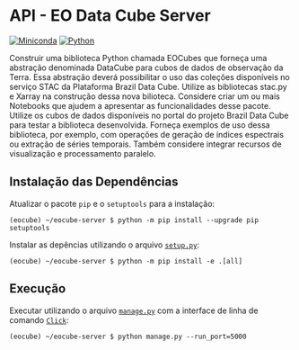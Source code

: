 # API - EO Data Cube Server

[![Miniconda](https://img.shields.io/badge/miniconda-3-green)](https://docs.conda.io/en/latest/miniconda.html)
[![Python](https://img.shields.io/badge/python-3.8-green)](https://www.python.org/)

Construir uma biblioteca Python chamada EOCubes que forneça uma abstração denominada DataCube para cubos de dados de observação da Terra. Essa abstração deverá possibilitar o uso das coleções disponíveis no serviço STAC da Plataforma Brazil Data Cube. Utilize as bibliotecas stac.py e Xarray na construção dessa nova bilioteca. Considere criar um ou mais Notebooks que ajudem a apresentar as funcionalidades desse pacote. Utilize os cubos de dados disponíveis no portal do projeto Brazil Data Cube para testar a biblioteca desenvolvida. Forneça exemplos de uso dessa biblioteca, por exemplo, com operações de geração de índices espectrais ou extração de séries temporais. Também considere integrar recursos de visualização e processamento paralelo.

## Instalação das Dependências

Atualizar o pacote `pip` e o `setuptools` para a instalação:

~~~shell
(eocube) ~/eocube-server $ python -m pip install --upgrade pip setuptools
~~~

Instalar as depências utilizando o arquivo [`setup.py`](./setup.py):

~~~shell
(eocube) ~/eocube-server $ python -m pip install -e .[all]
~~~

## Execução

Executar utilizando o arquivo [`manage.py`](./manage.py) com a interface de linha de comando [`Click`](https://click.palletsprojects.com/en/8.0.x/):

~~~shell
(eocube) ~/eocube-server $ python manage.py --run_port=5000
~~~
